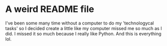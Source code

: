 # A weird README file
I've been some many time without a computer to do my 'technologycal tasks' so I decided create a little like my computer missed me so much as I did. 
I missed it so much because I really like Python. And this is everything lol.
